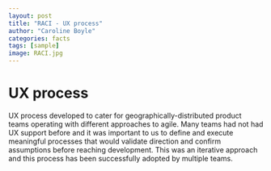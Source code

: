 ```yaml
---
layout: post
title: "RACI - UX process"
author: "Caroline Boyle"
categories: facts
tags: [sample]
image: RACI.jpg
---
```


# UX process

UX process developed to cater for geographically-distributed product teams operating with different approaches to agile. Many teams had not had UX support before and it was important to us to define and execute meaningful processes that would validate direction and confirm assumptions before reaching development. This was an iterative approach and this process has been successfully adopted by multiple teams. 

